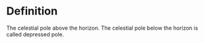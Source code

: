 # Definition

The celestial pole above the horizon. The celestial pole below the
horizon is called depressed pole.
